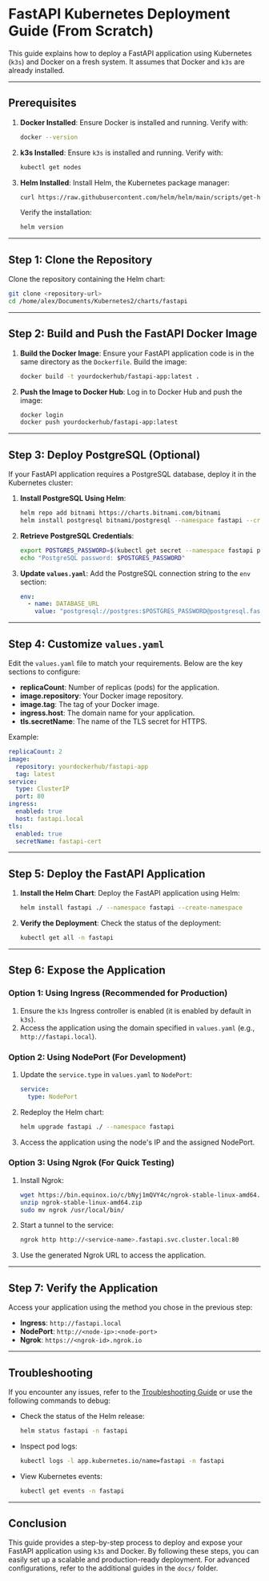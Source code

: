 # FastAPI Kubernetes Deployment Guide (From Scratch)

This guide explains how to deploy a FastAPI application using Kubernetes (`k3s`) and Docker on a fresh system. It assumes that Docker and `k3s` are already installed.

---

## Prerequisites

1. **Docker Installed**: Ensure Docker is installed and running. Verify with:
   ```bash
   docker --version
   ```

2. **k3s Installed**: Ensure `k3s` is installed and running. Verify with:
   ```bash
   kubectl get nodes
   ```

3. **Helm Installed**: Install Helm, the Kubernetes package manager:
   ```bash
   curl https://raw.githubusercontent.com/helm/helm/main/scripts/get-helm-3 | bash
   ```
   Verify the installation:
   ```bash
   helm version
   ```

---

## Step 1: Clone the Repository

Clone the repository containing the Helm chart:
```bash
git clone <repository-url>
cd /home/alex/Documents/Kubernetes2/charts/fastapi
```

---

## Step 2: Build and Push the FastAPI Docker Image

1. **Build the Docker Image**:
   Ensure your FastAPI application code is in the same directory as the `Dockerfile`. Build the image:
   ```bash
   docker build -t yourdockerhub/fastapi-app:latest .
   ```

2. **Push the Image to Docker Hub**:
   Log in to Docker Hub and push the image:
   ```bash
   docker login
   docker push yourdockerhub/fastapi-app:latest
   ```

---

## Step 3: Deploy PostgreSQL (Optional)

If your FastAPI application requires a PostgreSQL database, deploy it in the Kubernetes cluster:

1. **Install PostgreSQL Using Helm**:
   ```bash
   helm repo add bitnami https://charts.bitnami.com/bitnami
   helm install postgresql bitnami/postgresql --namespace fastapi --create-namespace
   ```

2. **Retrieve PostgreSQL Credentials**:
   ```bash
   export POSTGRES_PASSWORD=$(kubectl get secret --namespace fastapi postgresql -o jsonpath="{.data.postgresql-password}" | base64 --decode)
   echo "PostgreSQL password: $POSTGRES_PASSWORD"
   ```

3. **Update `values.yaml`**:
   Add the PostgreSQL connection string to the `env` section:
   ```yaml
   env:
     - name: DATABASE_URL
       value: "postgresql://postgres:$POSTGRES_PASSWORD@postgresql.fastapi.svc.cluster.local:5432/mydatabase"
   ```

---

## Step 4: Customize `values.yaml`

Edit the `values.yaml` file to match your requirements. Below are the key sections to configure:

- **replicaCount**: Number of replicas (pods) for the application.
- **image.repository**: Your Docker image repository.
- **image.tag**: The tag of your Docker image.
- **ingress.host**: The domain name for your application.
- **tls.secretName**: The name of the TLS secret for HTTPS.

Example:
```yaml
replicaCount: 2
image:
  repository: yourdockerhub/fastapi-app
  tag: latest
service:
  type: ClusterIP
  port: 80
ingress:
  enabled: true
  host: fastapi.local
tls:
  enabled: true
  secretName: fastapi-cert
```

---

## Step 5: Deploy the FastAPI Application

1. **Install the Helm Chart**:
   Deploy the FastAPI application using Helm:
   ```bash
   helm install fastapi ./ --namespace fastapi --create-namespace
   ```

2. **Verify the Deployment**:
   Check the status of the deployment:
   ```bash
   kubectl get all -n fastapi
   ```

---

## Step 6: Expose the Application

### Option 1: Using Ingress (Recommended for Production)
1. Ensure the `k3s` Ingress controller is enabled (it is enabled by default in `k3s`).
2. Access the application using the domain specified in `values.yaml` (e.g., `http://fastapi.local`).

### Option 2: Using NodePort (For Development)
1. Update the `service.type` in `values.yaml` to `NodePort`:
   ```yaml
   service:
     type: NodePort
   ```
2. Redeploy the Helm chart:
   ```bash
   helm upgrade fastapi ./ --namespace fastapi
   ```
3. Access the application using the node's IP and the assigned NodePort.

### Option 3: Using Ngrok (For Quick Testing)
1. Install Ngrok:
   ```bash
   wget https://bin.equinox.io/c/bNyj1mQVY4c/ngrok-stable-linux-amd64.zip
   unzip ngrok-stable-linux-amd64.zip
   sudo mv ngrok /usr/local/bin/
   ```
2. Start a tunnel to the service:
   ```bash
   ngrok http http://<service-name>.fastapi.svc.cluster.local:80
   ```
3. Use the generated Ngrok URL to access the application.

---

## Step 7: Verify the Application

Access your application using the method you chose in the previous step:
- **Ingress**: `http://fastapi.local`
- **NodePort**: `http://<node-ip>:<node-port>`
- **Ngrok**: `https://<ngrok-id>.ngrok.io`

---

## Troubleshooting

If you encounter any issues, refer to the [Troubleshooting Guide](./docs/troubleshooting.md) or use the following commands to debug:

- Check the status of the Helm release:
  ```bash
  helm status fastapi -n fastapi
  ```
- Inspect pod logs:
  ```bash
  kubectl logs -l app.kubernetes.io/name=fastapi -n fastapi
  ```
- View Kubernetes events:
  ```bash
  kubectl get events -n fastapi
  ```

---

## Conclusion

This guide provides a step-by-step process to deploy and expose your FastAPI application using `k3s` and Docker. By following these steps, you can easily set up a scalable and production-ready deployment. For advanced configurations, refer to the additional guides in the `docs/` folder.